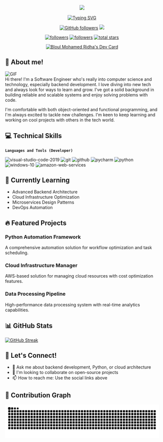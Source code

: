 <div id="header" align="center">
  <img src="https://media.giphy.com/media/qEqiI3Oq7vBkoE236M/giphy.gif" width="150"/>

  <a href="https://git.io/typing-svg"><img src="https://readme-typing-svg.herokuapp.com?font=Bungee+Spice&size=30&pause=1000&color=1D2EF7&background=FF60F100&center=true&vCenter=true&width=435&lines=Hi+There!+👋;+🇵🇸I'm+Mohamed+Rida🇩🇿" alt="Typing SVG" /></a>
  
[![GitHub followers](https://img.shields.io/github/followers/hikodz?label=Github%20Followers&style=for-the-badge)](https://github.com/hikodz)
![](https://komarev.com/ghpvc/?username=hikodz&color=brightgreen&style=for-the-badge)
 <p align="center">
      <a href="mailto:m.bloul.inf@lagh-univ.dz">
         <img alt="followers" title="Follow me on Gmail" src="https://img.shields.io/badge/Gmail-D14836?style=for-the-badge&logo=gmail&logoColor=white"/></a>
      <a href="https://bit.ly/3Wzq1IN">
         <img alt="followers" title="Follow me on Discord" src="https://img.shields.io/badge/Discord-7289DA?style=for-the-badge&logo=discord&logoColor=white"/></a>
      <a href="https://github.com/hikodz?tab=repositories&sort=stargazers">
         <img alt="total stars" title="Total stars on GitHub" src="https://custom-icon-badges.demolab.com/github/stars/hikodz?color=55960c&style=for-the-badge&labelColor=488207&logo=star"/></a>
   </p>
<a href="https://app.daily.dev/bloul_mohamed"><img src="https://api.daily.dev/devcards/v2/XFRwc04hwBNPcZfQHOuxn.png?r=55b&type=default" width="356" alt="Bloul Mohamed Ridha's Dev Card"/></a>
</div>

## 🚀 About me!
<p>
    <img src="https://www.dishalive.com/assets/oi/2.gif" align="right" alt="GIF" width="600px">
  Hi there! I'm a Software Engineer who's really into computer science and technology, especially backend development. I love diving into new tech and always look for ways to learn and grow. I've got a solid background in building reliable and scalable systems and enjoy solving problems with code.
  
  I'm comfortable with both object-oriented and functional programming, and I'm always excited to tackle new challenges. I'm keen to keep learning and working on cool projects with others in the tech world.
</p>

## 💻 Technical Skills

**`Languages and Tools (Developer)`**

<p align="left">
  <img width="48" height="48" src="https://img.icons8.com/nolan/64/visual-studio-code-2019.png" alt="visual-studio-code-2019"/>
  <img width="48" height="48" src="https://img.icons8.com/color/48/git.png" alt="git"/>
  <img width="48" height="48" src="https://img.icons8.com/bubbles/50/github.png" alt="github"/>
  <img width="48" height="48" src="https://img.icons8.com/color/48/pycharm.png" alt="pycharm"/>
  <img width="48" height="48" src="https://img.icons8.com/clouds/100/python.png" alt="python"/>
  <img width="48" height="48" src="https://img.icons8.com/clouds/100/windows-10.png" alt="windows-10"/>
  <img width="64" height="64" src="https://img.icons8.com/nolan/64/amazon-web-services.png" alt="amazon-web-services"/>
</p>

## 🌱 Currently Learning
- Advanced Backend Architecture
- Cloud Infrastructure Optimization
- Microservices Design Patterns
- DevOps Automation

## 🔥 Featured Projects
<!-- You can replace these with your actual projects -->
### Python Automation Framework
A comprehensive automation solution for workflow optimization and task scheduling.

### Cloud Infrastructure Manager
AWS-based solution for managing cloud resources with cost optimization features.

### Data Processing Pipeline
High-performance data processing system with real-time analytics capabilities.

## 📊 GitHub Stats
[![GitHub Streak](https://streak-stats.demolab.com/?user=Bloul-Mohamed&theme=dark)](https://git.io/streak-stats)

## 🤝 Let's Connect!
- 💬 Ask me about backend development, Python, or cloud architecture
- 👯 I'm looking to collaborate on open-source projects
- 📫 How to reach me: Use the social links above

## 🐍 Contribution Graph
<picture>
  <source media="(prefers-color-scheme: dark)" srcset="https://raw.githubusercontent.com/BM-ENG/BM-ENG/output/github-snake-dark.svg" />
  <source media="(prefers-color-scheme: light)" srcset="https://raw.githubusercontent.com/BM-ENG/BM-ENG/output/github-snake.svg" />
  <img alt="github-snake" src="https://raw.githubusercontent.com/BM-ENG/BM-ENG/output/github-snake.svg" />
</picture>
